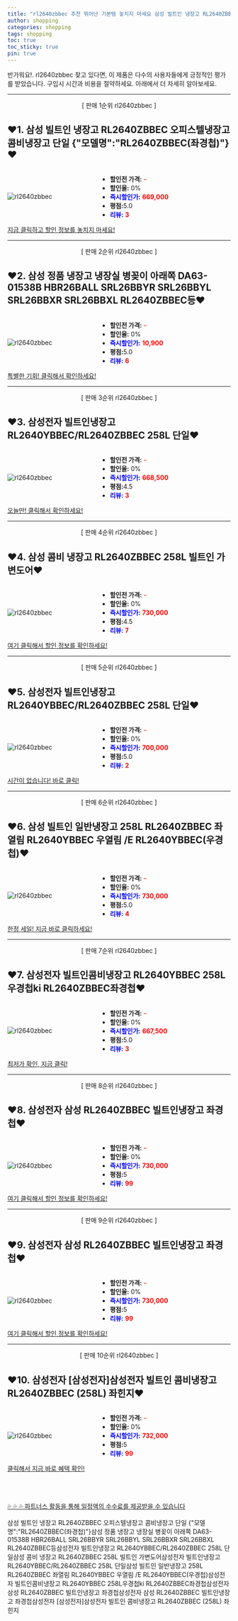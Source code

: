 ```yaml
---
title: "rl2640zbbec 추천 뛰어난 기본템 놓치지 마세요 삼성 빌트인 냉장고 RL2640ZBBEC 오피스텔냉장고"
author: shopping
categories: shopping
tags: shopping
toc: true
toc_sticky: true
pin: true
---
```

반가워요!. rl2640zbbec 찾고 있다면, 이 제품은 다수의 사용자들에게 긍정적인 평가를 받았습니다. 구입시 시간과 비용을 절약하세요. 아래에서 더 자세히 알아보세요.

---
<p class="toplist" style="margin: 0 auto; display: block; width: fit-content;">[ 판매 1순위 rl2640zbbec ]</p>

<h2><strong>❤️1. 삼성 빌트인 냉장고 RL2640ZBBEC 오피스텔냉장고 콤비냉장고 단일 {"모델명":"RL2640ZBBEC(좌경첩)"}❤️</strong></h2>

<div style="display: flex; align-items: center;">
    <div style="flex: 0.4;">
        <img src="https://thumbnail6.coupangcdn.com/thumbnails/remote/230x230ex/image/vendor_inventory/d2a1/bdbfc6b957db1195daf172e5ece8b946ad5de61015eceb6876ec011a172c.png" alt="rl2640zbbec" style="max-width: 100%;">
    </div>
    <div style="flex: 0.6; margin-left: 10px;">
        <ul>
            <li><strong>할인전 가격:</strong> <del style="color: red;">-</del></li>
            <li><strong>할인율:</strong> 0%</li>
            <li><span style='color:blue'><strong>즉시할인가:</strong></span> <span style='color:red'><strong>669,000</strong></span></li>
            <li><strong>평점:</strong>5.0</li>
            <li><span style='color:blue'><strong>리뷰:</strong></span> <span style='color:red'><strong>3</strong></span></li>
        </ul>
    </div>
</div>
<div class="center">
    <a href="https://William4Davisa.github.io?lptag=AF9450613&subid=githubio&pageKey=7650587527&traceid=V0-153&itemId=20355125869&vendorItemId=85411574937" class="myButton">
        지금 클릭하고 할인 정보를 놓치지 마세요!
    </a>
</div>


---
<p class="toplist" style="margin: 0 auto; display: block; width: fit-content;">[ 판매 2순위 rl2640zbbec ]</p>

<h2><strong>❤️2. 삼성 정품 냉장고 냉장실 병꽂이 아래쪽 DA63-01538B HBR26BALL SRL26BBYR SRL26BBYL SRL26BBXR SRL26BBXL RL2640ZBBEC등❤️</strong></h2>

<div style="display: flex; align-items: center;">
    <div style="flex: 0.4;">
        <img src="https://thumbnail10.coupangcdn.com/thumbnails/remote/230x230ex/image/vendor_inventory/1e44/2323ecdd8e7326e8eed485e7ab47145594af19adf611811278f71ef99917.jpg" alt="rl2640zbbec" style="max-width: 100%;">
    </div>
    <div style="flex: 0.6; margin-left: 10px;">
        <ul>
            <li><strong>할인전 가격:</strong> <del style="color: red;">-</del></li>
            <li><strong>할인율:</strong> 0%</li>
            <li><span style='color:blue'><strong>즉시할인가:</strong></span> <span style='color:red'><strong>10,900</strong></span></li>
            <li><strong>평점:</strong>5.0</li>
            <li><span style='color:blue'><strong>리뷰:</strong></span> <span style='color:red'><strong>6</strong></span></li>
        </ul>
    </div>
</div>
<div class="center">
    <a href="https://William4Davisa.github.io?lptag=AF9450613&subid=githubio&pageKey=6228805888&traceid=V0-153&itemId=12506252084&vendorItemId=88823564888" class="myButton">
        특별한 기회! 클릭해서 확인하세요!
    </a>
</div>


---
<p class="toplist" style="margin: 0 auto; display: block; width: fit-content;">[ 판매 3순위 rl2640zbbec ]</p>

<h2><strong>❤️3. 삼성전자 빌트인냉장고 RL2640YBBEC/RL2640ZBBEC 258L 단일❤️</strong></h2>

<div style="display: flex; align-items: center;">
    <div style="flex: 0.4;">
        <img src="https://thumbnail6.coupangcdn.com/thumbnails/remote/230x230ex/image/vendor_inventory/89ea/fc21921fa3fe4df96fc986ebf0904b9b9e76de78a9be51ad82d37097e922.jpg" alt="rl2640zbbec" style="max-width: 100%;">
    </div>
    <div style="flex: 0.6; margin-left: 10px;">
        <ul>
            <li><strong>할인전 가격:</strong> <del style="color: red;">-</del></li>
            <li><strong>할인율:</strong> 0%</li>
            <li><span style='color:blue'><strong>즉시할인가:</strong></span> <span style='color:red'><strong>668,500</strong></span></li>
            <li><strong>평점:</strong>4.5</li>
            <li><span style='color:blue'><strong>리뷰:</strong></span> <span style='color:red'><strong>3</strong></span></li>
        </ul>
    </div>
</div>
<div class="center">
    <a href="https://William4Davisa.github.io?lptag=AF9450613&subid=githubio&pageKey=7702098388&traceid=V0-153&itemId=20624303448&vendorItemId=90728420263" class="myButton">
        오늘만! 클릭해서 확인하세요!
    </a>
</div>


---
<p class="toplist" style="margin: 0 auto; display: block; width: fit-content;">[ 판매 4순위 rl2640zbbec ]</p>

<h2><strong>❤️4. 삼성 콤비 냉장고 RL2640ZBBEC 258L 빌트인 가변도어❤️</strong></h2>

<div style="display: flex; align-items: center;">
    <div style="flex: 0.4;">
        <img src="https://thumbnail10.coupangcdn.com/thumbnails/remote/230x230ex/image/vendor_inventory/b26e/652a497a32cd5fc1a323b0550e6bc39b34c3f149228048b2eced2a924c96.jpg" alt="rl2640zbbec" style="max-width: 100%;">
    </div>
    <div style="flex: 0.6; margin-left: 10px;">
        <ul>
            <li><strong>할인전 가격:</strong> <del style="color: red;">-</del></li>
            <li><strong>할인율:</strong> 0%</li>
            <li><span style='color:blue'><strong>즉시할인가:</strong></span> <span style='color:red'><strong>730,000</strong></span></li>
            <li><strong>평점:</strong>4.5</li>
            <li><span style='color:blue'><strong>리뷰:</strong></span> <span style='color:red'><strong>7</strong></span></li>
        </ul>
    </div>
</div>
<div class="center">
    <a href="https://William4Davisa.github.io?lptag=AF9450613&subid=githubio&pageKey=1571056695&traceid=V0-153&itemId=2686468439&vendorItemId=71310546253" class="myButton">
        여기 클릭해서 할인 정보를 확인하세요!
    </a>
</div>


---
<p class="toplist" style="margin: 0 auto; display: block; width: fit-content;">[ 판매 5순위 rl2640zbbec ]</p>

<h2><strong>❤️5. 삼성전자 빌트인냉장고 RL2640YBBEC/RL2640ZBBEC 258L 단일❤️</strong></h2>

<div style="display: flex; align-items: center;">
    <div style="flex: 0.4;">
        <img src="https://thumbnail9.coupangcdn.com/thumbnails/remote/230x230ex/image/vendor_inventory/a15b/08ce6df8929d647999ff2a0f7606e820e33f3dbc1093ed9bf60e9b957301.jpg" alt="rl2640zbbec" style="max-width: 100%;">
    </div>
    <div style="flex: 0.6; margin-left: 10px;">
        <ul>
            <li><strong>할인전 가격:</strong> <del style="color: red;">-</del></li>
            <li><strong>할인율:</strong> 0%</li>
            <li><span style='color:blue'><strong>즉시할인가:</strong></span> <span style='color:red'><strong>700,000</strong></span></li>
            <li><strong>평점:</strong>5.0</li>
            <li><span style='color:blue'><strong>리뷰:</strong></span> <span style='color:red'><strong>2</strong></span></li>
        </ul>
    </div>
</div>
<div class="center">
    <a href="https://William4Davisa.github.io?lptag=AF9450613&subid=githubio&pageKey=6635459533&traceid=V0-153&itemId=15145635736&vendorItemId=82367176219" class="myButton">
        시간이 없습니다! 바로 클릭!
    </a>
</div>


---
<p class="toplist" style="margin: 0 auto; display: block; width: fit-content;">[ 판매 6순위 rl2640zbbec ]</p>

<h2><strong>❤️6. 삼성 빌트인 일반냉장고 258L RL2640ZBBEC 좌열림 RL2640YBBEC 우열림 /E RL2640YBBEC(우경첩)❤️</strong></h2>

<div style="display: flex; align-items: center;">
    <div style="flex: 0.4;">
        <img src="https://thumbnail10.coupangcdn.com/thumbnails/remote/230x230ex/image/vendor_inventory/b26e/652a497a32cd5fc1a323b0550e6bc39b34c3f149228048b2eced2a924c96.jpg" alt="rl2640zbbec" style="max-width: 100%;">
    </div>
    <div style="flex: 0.6; margin-left: 10px;">
        <ul>
            <li><strong>할인전 가격:</strong> <del style="color: red;">-</del></li>
            <li><strong>할인율:</strong> 0%</li>
            <li><span style='color:blue'><strong>즉시할인가:</strong></span> <span style='color:red'><strong>730,000</strong></span></li>
            <li><strong>평점:</strong>5.0</li>
            <li><span style='color:blue'><strong>리뷰:</strong></span> <span style='color:red'><strong>4</strong></span></li>
        </ul>
    </div>
</div>
<div class="center">
    <a href="https://William4Davisa.github.io?lptag=AF9450613&subid=githubio&pageKey=6545726233&traceid=V0-153&itemId=14592271821&vendorItemId=71310546263" class="myButton">
        한정 세일! 지금 바로 클릭하세요!
    </a>
</div>


---
<p class="toplist" style="margin: 0 auto; display: block; width: fit-content;">[ 판매 7순위 rl2640zbbec ]</p>

<h2><strong>❤️7. 삼성전자 빌트인콤비냉장고 RL2640YBBEC 258L우경첩ki RL2640ZBBEC좌경첩❤️</strong></h2>

<div style="display: flex; align-items: center;">
    <div style="flex: 0.4;">
        <img src="https://thumbnail10.coupangcdn.com/thumbnails/remote/230x230ex/image/vendor_inventory/541a/a7b3d7470fc534a9c20f19c724698cfa1323a15cf17fdb2427686e049559.jpg" alt="rl2640zbbec" style="max-width: 100%;">
    </div>
    <div style="flex: 0.6; margin-left: 10px;">
        <ul>
            <li><strong>할인전 가격:</strong> <del style="color: red;">-</del></li>
            <li><strong>할인율:</strong> 0%</li>
            <li><span style='color:blue'><strong>즉시할인가:</strong></span> <span style='color:red'><strong>667,500</strong></span></li>
            <li><strong>평점:</strong>5.0</li>
            <li><span style='color:blue'><strong>리뷰:</strong></span> <span style='color:red'><strong>3</strong></span></li>
        </ul>
    </div>
</div>
<div class="center">
    <a href="https://William4Davisa.github.io?lptag=AF9450613&subid=githubio&pageKey=6867462974&traceid=V0-153&itemId=16418180632&vendorItemId=90782479560" class="myButton">
        최저가 확인, 지금 클릭!
    </a>
</div>


---
<p class="toplist" style="margin: 0 auto; display: block; width: fit-content;">[ 판매 8순위 rl2640zbbec ]</p>

<h2><strong>❤️8. 삼성전자 삼성 RL2640ZBBEC 빌트인냉장고 좌경첩❤️</strong></h2>

<div style="display: flex; align-items: center;">
    <div style="flex: 0.4;">
        <img src="https://thumbnail6.coupangcdn.com/thumbnails/remote/230x230ex/image/vendor_inventory/6de5/d5256edb98ead5c55d2fbe2a2be609c399eb9178318d33f1093a5bb4e52d.jpeg" alt="rl2640zbbec" style="max-width: 100%;">
    </div>
    <div style="flex: 0.6; margin-left: 10px;">
        <ul>
            <li><strong>할인전 가격:</strong> <del style="color: red;">-</del></li>
            <li><strong>할인율:</strong> 0%</li>
            <li><span style='color:blue'><strong>즉시할인가:</strong></span> <span style='color:red'><strong>730,000</strong></span></li>
            <li><strong>평점:</strong>5</li>
            <li><span style='color:blue'><strong>리뷰:</strong></span> <span style='color:red'><strong>99</strong></span></li>
        </ul>
    </div>
</div>
<div class="center">
    <a href="https://William4Davisa.github.io?lptag=AF9450613&subid=githubio&pageKey=7325703578&traceid=V0-153&itemId=18797532759&vendorItemId=85928405086" class="myButton">
        여기 클릭해서 할인 정보를 확인하세요!
    </a>
</div>


---
<p class="toplist" style="margin: 0 auto; display: block; width: fit-content;">[ 판매 9순위 rl2640zbbec ]</p>

<h2><strong>❤️9. 삼성전자 삼성 RL2640ZBBEC 빌트인냉장고 좌경첩❤️</strong></h2>

<div style="display: flex; align-items: center;">
    <div style="flex: 0.4;">
        <img src="https://thumbnail7.coupangcdn.com/thumbnails/remote/230x230ex/image/vendor_inventory/c402/e6985d1914b57e07585b02eff1a5b5105573215c499db1b8e71522226fdb.jpeg" alt="rl2640zbbec" style="max-width: 100%;">
    </div>
    <div style="flex: 0.6; margin-left: 10px;">
        <ul>
            <li><strong>할인전 가격:</strong> <del style="color: red;">-</del></li>
            <li><strong>할인율:</strong> 0%</li>
            <li><span style='color:blue'><strong>즉시할인가:</strong></span> <span style='color:red'><strong>730,000</strong></span></li>
            <li><strong>평점:</strong>5</li>
            <li><span style='color:blue'><strong>리뷰:</strong></span> <span style='color:red'><strong>99</strong></span></li>
        </ul>
    </div>
</div>
<div class="center">
    <a href="https://William4Davisa.github.io?lptag=AF9450613&subid=githubio&pageKey=7325703645&traceid=V0-153&itemId=18797533044&vendorItemId=85928405503" class="myButton">
        여기 클릭해서 할인 정보를 확인하세요!
    </a>
</div>


---
<p class="toplist" style="margin: 0 auto; display: block; width: fit-content;">[ 판매 10순위 rl2640zbbec ]</p>

<h2><strong>❤️10. 삼성전자 [삼성전자]삼성전자 빌트인 콤비냉장고 RL2640ZBBEC (258L) 좌힌지❤️</strong></h2>

<div style="display: flex; align-items: center;">
    <div style="flex: 0.4;">
        <img src="https://thumbnail9.coupangcdn.com/thumbnails/remote/230x230ex/image/vendor_inventory/8e3b/bcdf4f6caf9ec3d0caca5798ca3ff012fc2e81ec23063d02d4d725f1a90f.jpg" alt="rl2640zbbec" style="max-width: 100%;">
    </div>
    <div style="flex: 0.6; margin-left: 10px;">
        <ul>
            <li><strong>할인전 가격:</strong> <del style="color: red;">-</del></li>
            <li><strong>할인율:</strong> 0%</li>
            <li><span style='color:blue'><strong>즉시할인가:</strong></span> <span style='color:red'><strong>732,000</strong></span></li>
            <li><strong>평점:</strong>5</li>
            <li><span style='color:blue'><strong>리뷰:</strong></span> <span style='color:red'><strong>99</strong></span></li>
        </ul>
    </div>
</div>
<div class="center">
    <a href="https://William4Davisa.github.io?lptag=AF9450613&subid=githubio&pageKey=7320464025&traceid=V0-153&itemId=18774305823&vendorItemId=85905847166" class="myButton">
        클릭해서 지금 바로 혜택 확인!
    </a>
</div>

<br><br><br>[💦 💦 💦 파트너스 활동을 통해 일정액의 수수료를 제공받을 수 있습니다](https://link.coupang.com/a/bcpT2c)<br><br>삼성 빌트인 냉장고 RL2640ZBBEC 오피스텔냉장고 콤비냉장고 단일 {"모델명":"RL2640ZBBEC(좌경첩)"}삼성 정품 냉장고 냉장실 병꽂이 아래쪽 DA63-01538B HBR26BALL SRL26BBYR SRL26BBYL SRL26BBXR SRL26BBXL RL2640ZBBEC등삼성전자 빌트인냉장고 RL2640YBBEC/RL2640ZBBEC 258L 단일삼성 콤비 냉장고 RL2640ZBBEC 258L 빌트인 가변도어삼성전자 빌트인냉장고 RL2640YBBEC/RL2640ZBBEC 258L 단일삼성 빌트인 일반냉장고 258L RL2640ZBBEC 좌열림 RL2640YBBEC 우열림 /E RL2640YBBEC(우경첩)삼성전자 빌트인콤비냉장고 RL2640YBBEC 258L우경첩ki RL2640ZBBEC좌경첩삼성전자 삼성 RL2640ZBBEC 빌트인냉장고 좌경첩삼성전자 삼성 RL2640ZBBEC 빌트인냉장고 좌경첩삼성전자 [삼성전자]삼성전자 빌트인 콤비냉장고 RL2640ZBBEC (258L) 좌힌지